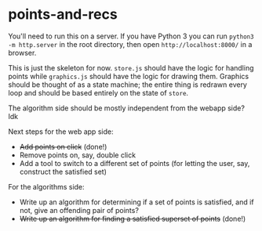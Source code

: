 # points-and-recs

You'll need to run this on a server. If you have Python 3 you can run `python3 -m http.server` in the root directory, then open `http://localhost:8000/` in a browser.

This is just the skeleton for now. `store.js` should have the logic for handling points while `graphics.js` should have the logic for drawing them. Graphics should be thought of as a state machine; the entire thing is redrawn every loop and should be based entirely on the state of `store`.

The algorithm side should be mostly independent from the webapp side? Idk

Next steps for the web app side:

- ~~Add points on click~~ (done!)
- Remove points on, say, double click
- Add a tool to switch to a different set of points (for letting the user, say, construct the satisfied set)

For the algorithms side:

- Write up an algorithm for determining if a set of points is satisfied, and if not, give an offending pair of points?
- ~~Write up an algorithm for finding a satisfied superset of points~~ (done!)
